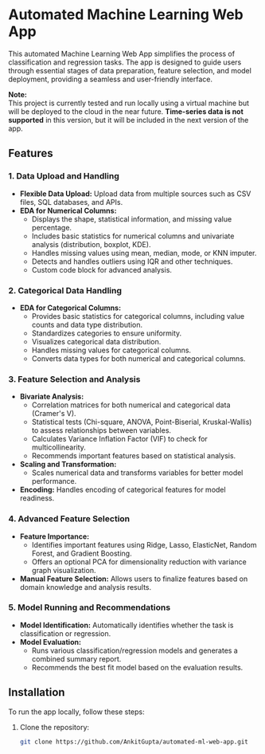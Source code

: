 # Automated Machine Learning Web App

This automated Machine Learning Web App simplifies the process of classification and regression tasks. The app is designed to guide users through essential stages of data preparation, feature selection, and model deployment, providing a seamless and user-friendly interface.

**Note:**  
This project is currently tested and run locally using a virtual machine but will be deployed to the cloud in the near future. **Time-series data is not supported** in this version, but it will be included in the next version of the app.

## Features

### **1. Data Upload and Handling**
- **Flexible Data Upload:** Upload data from multiple sources such as CSV files, SQL databases, and APIs.
- **EDA for Numerical Columns:**
  - Displays the shape, statistical information, and missing value percentage.
  - Includes basic statistics for numerical columns and univariate analysis (distribution, boxplot, KDE).
  - Handles missing values using mean, median, mode, or KNN imputer.
  - Detects and handles outliers using IQR and other techniques.
  - Custom code block for advanced analysis.
  
### **2. Categorical Data Handling**
- **EDA for Categorical Columns:**
  - Provides basic statistics for categorical columns, including value counts and data type distribution.
  - Standardizes categories to ensure uniformity.
  - Visualizes categorical data distribution.
  - Handles missing values for categorical columns.
  - Converts data types for both numerical and categorical columns.

### **3. Feature Selection and Analysis**
- **Bivariate Analysis:**
  - Correlation matrices for both numerical and categorical data (Cramer's V).
  - Statistical tests (Chi-square, ANOVA, Point-Biserial, Kruskal-Wallis) to assess relationships between variables.
  - Calculates Variance Inflation Factor (VIF) to check for multicollinearity.
  - Recommends important features based on statistical analysis.
- **Scaling and Transformation:**
  - Scales numerical data and transforms variables for better model performance.
- **Encoding:** Handles encoding of categorical features for model readiness.

### **4. Advanced Feature Selection**
- **Feature Importance:**
  - Identifies important features using Ridge, Lasso, ElasticNet, Random Forest, and Gradient Boosting.
  - Offers an optional PCA for dimensionality reduction with variance graph visualization.
- **Manual Feature Selection:** Allows users to finalize features based on domain knowledge and analysis results.

### **5. Model Running and Recommendations**
- **Model Identification:** Automatically identifies whether the task is classification or regression.
- **Model Evaluation:**
  - Runs various classification/regression models and generates a combined summary report.
  - Recommends the best fit model based on the evaluation results.

## Installation

To run the app locally, follow these steps:

1. Clone the repository:
   ```bash
   git clone https://github.com/AnkitGupta/automated-ml-web-app.git
